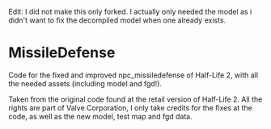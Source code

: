 Edit: I did not make this only forked. I actually only needed the model as i didn't want to fix the decompiled model when one already exists.

MissileDefense
==============

Code for the fixed and improved npc_missiledefense of Half-Life 2, with all the needed assets (including model and fgd!).

Taken from the original code found at the retail version of Half-Life 2. All the rights are part of Valve Corporation, I only
take credits for the fixes at the code, as well as the new model, test map and fgd data.
